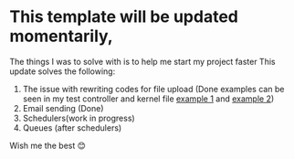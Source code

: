 # This template will be updated momentarily,

The things I was to solve with is to help me start my project faster This update solves the following:

1. The issue with rewriting codes for file upload (Done examples can be seen in my test controller and kernel file [example 1](./server/api/controllers/TestController.ts) and [example 2](./server/kernel.ts))
2. Email sending (Done)
3. Schedulers(work in progress)
4. Queues (after schedulers)

Wish me the best 😊
